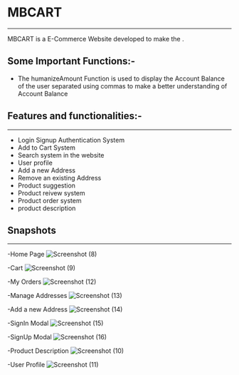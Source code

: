 # MBCART
****
  MBCART is a E-Commerce Website developed to make the . 

  ## Some Important Functions:-
  - The humanizeAmount Function is used to display the Account Balance of the user separated using commas to make a better understanding of Account Balance
  
  
  ## Features and functionalities:-
****
  - Login Signup Authentication System
  - Add to Cart System
  - Search system in the website
  - User profile
  - Add a new Address
  - Remove an existing Address
  - Product suggestion
  - Product reivew system
  - Product order system
  - product description
## Snapshots
****
  -Home Page
![Screenshot (8)](https://user-images.githubusercontent.com/87218578/213392405-0837e1ee-6b2c-483d-9571-ec8a71d8f8c5.png)

  -Cart
![Screenshot (9)](https://user-images.githubusercontent.com/87218578/213392409-b5fe6678-c097-4dfb-ad28-7e1cce2d9ad9.png)

  -My Orders
![Screenshot (12)](https://user-images.githubusercontent.com/87218578/213392385-891ab821-31f2-49f1-918a-538ce5a73728.png)

  -Manage Addresses
![Screenshot (13)](https://user-images.githubusercontent.com/87218578/213392392-9304b80f-42fc-41e5-bf96-ee992fb29d68.png)

  -Add a new Address
![Screenshot (14)](https://user-images.githubusercontent.com/87218578/213392393-68b96f39-ed92-41e1-95da-b9be3b8568c8.png)

  -SignIn Modal
![Screenshot (15)](https://user-images.githubusercontent.com/87218578/213392395-5fb01362-9f32-49be-bfe4-646becf49bf8.png)

  -SignUp Modal
![Screenshot (16)](https://user-images.githubusercontent.com/87218578/213392398-fc41ad47-0942-47e5-a33a-f725bf802457.png)

  -Product Description
![Screenshot (10)](https://user-images.githubusercontent.com/87218578/213392412-372da5e6-d09f-49d3-8b5e-2c7604843aab.png)
  
  -User Profile
![Screenshot (11)](https://user-images.githubusercontent.com/87218578/213392415-f3251cb8-5b33-4f30-9557-2dcd50d48800.png)




